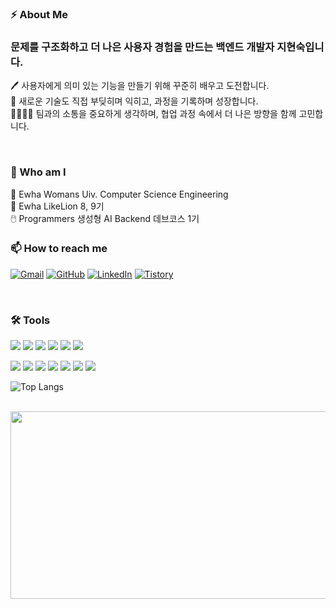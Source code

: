 ### ⚡ About Me 
### 문제를 구조화하고 더 나은 사용자 경험을 만드는 백엔드 개발자 지현숙입니다.  

🖊️ 사용자에게 의미 있는 기능을 만들기 위해 꾸준히 배우고 도전합니다.  
🤖 새로운 기술도 직접 부딪히며 익히고, 과정을 기록하며 성장합니다.  
🫱🏼‍🫲🏻 팀과의 소통을 중요하게 생각하며, 협업 과정 속에서 더 나은 방향을 함께 고민합니다.

<br>

  
### 🏃 Who am I
🔭 Ewha Womans Uiv. Computer Science Engineering   
🦁 Ewha LikeLion 8, 9기   
🖱️ Programmers 생성형 AI Backend 데브코스 1기    

### 📫 How to reach me 
[![Gmail](https://img.shields.io/badge/gmail-EA4335.svg?&style=for-the-badge&logo=gmail&logoColor=white)](sookidayo@gmail.com) [![GitHub](https://img.shields.io/badge/github-181717.svg?&style=for-the-badge&logo=github&logoColor=white)](https://github.com/s0ooo0k) [![LinkedIn](https://img.shields.io/badge/linkedin-0A66C2.svg?&style=for-the-badge&logo=linkedin&logoColor=white)](https://www.linkedin.com/feed/) [![Tistory](https://img.shields.io/badge/tistory-000000.svg?&style=for-the-badge&logo=tistory&logoColor=white)](https://izzm2.tistory.com/)

<br>


### 🛠️ Tools
<img src="https://img.shields.io/badge/Java-007396?style=for-the-badge&logo=OpenJDK&logoColor=white"> <img src="https://img.shields.io/badge/Gradle-02303A?style=for-the-badge&logo=Gradle&logoColor=white"> <img src="https://img.shields.io/badge/Spring Boot-6DB33F?style=for-the-badge&logo=SpringBoot&logoColor=white"> <img src="https://img.shields.io/badge/MySQL-4479A1?style=for-the-badge&logo=MySQL&logoColor=white"> <img src="https://img.shields.io/badge/JPA-59666C?style=for-the-badge&logo=Hibernate&logoColor=white"> <img src="https://img.shields.io/badge/Thymeleaf-005F0F?style=for-the-badge&logo=Thymeleaf&logoColor=white"> 

  <img src="https://img.shields.io/badge/Spring%20AI-ffca28?style=for-the-badge&logo=Spring&logoColor=black"> <img src="https://img.shields.io/badge/OpenAI-412991?style=for-the-badge&logo=openai&logoColor=white"> <img src="https://img.shields.io/badge/Gemini-ffca28?style=for-the-badge&logo=Google&logoColor=black"> <img src="https://img.shields.io/badge/Qdrant-00B5A1?style=for-the-badge&logo=qdrant&logoColor=white"> <img src="https://img.shields.io/badge/Docker-2496ED?style=for-the-badge&logo=Docker&logoColor=white"> <img src="https://img.shields.io/badge/GitHub Actions-2088FF?style=for-the-badge&logo=GitHubActions&logoColor=white"> <img src="https://img.shields.io/badge/AWS EC2-232F3E?style=for-the-badge&logo=AmazonEC2&logoColor=white"> 

![Top Langs](https://github-readme-stats.vercel.app/api/top-langs/?username=s0ooo0k&layout=compact)


<br>

<a href="https://www.gitanimals.org/en_US?utm_medium=image&utm_source=s0ooo0k&utm_content=farm">
<img
  src="https://render.gitanimals.org/farms/s0ooo0k"
  width="600"
  height="300"
/>
</a>
